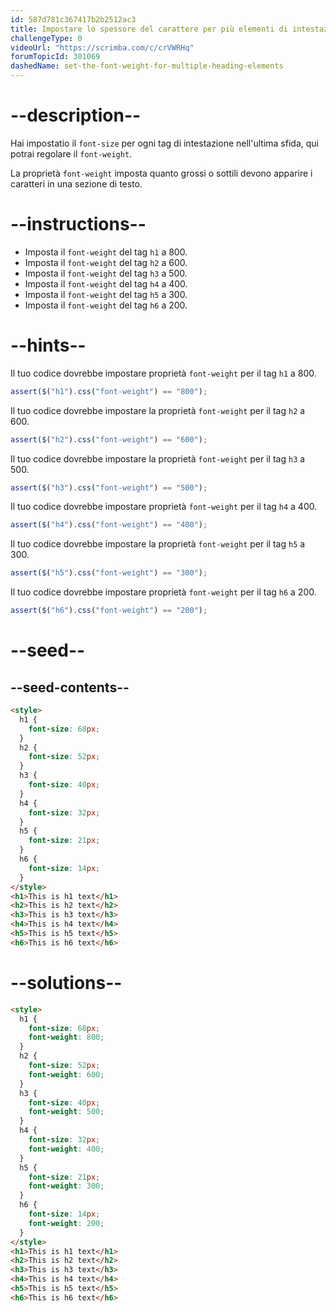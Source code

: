```yaml
---
id: 587d781c367417b2b2512ac3
title: Impostare lo spessore del carattere per più elementi di intestazione
challengeType: 0
videoUrl: "https://scrimba.com/c/crVWRHq"
forumTopicId: 301069
dashedName: set-the-font-weight-for-multiple-heading-elements
---
```


# --description--

Hai impostatio il `font-size` per ogni tag di intestazione nell'ultima sfida, qui potrai regolare il `font-weight`.

La proprietà `font-weight` imposta quanto grossi o sottili devono apparire i caratteri in una sezione di testo.

# --instructions--

<ul><li>Imposta il <code>font-weight</code> del tag <code>h1</code> a 800.</li><li>Imposta il <code>font-weight</code> del tag <code>h2</code> a 600.</li><li>Imposta il <code>font-weight</code> del tag <code>h3</code> a 500.</li><li>Imposta il <code>font-weight</code> del tag <code>h4</code> a 400.</li><li>Imposta il <code>font-weight</code> del tag <code>h5</code> a 300.</li><li>Imposta il <code>font-weight</code> del tag <code>h6</code> a 200.</li></ul>

# --hints--

Il tuo codice dovrebbe impostare proprietà `font-weight` per il tag `h1` a 800.

```js
assert($("h1").css("font-weight") == "800");
```

Il tuo codice dovrebbe impostare la proprietà `font-weight` per il tag `h2` a 600.

```js
assert($("h2").css("font-weight") == "600");
```

Il tuo codice dovrebbe impostare la proprietà `font-weight` per il tag `h3` a 500.

```js
assert($("h3").css("font-weight") == "500");
```

Il tuo codice dovrebbe impostare proprietà `font-weight` per il tag `h4` a 400.

```js
assert($("h4").css("font-weight") == "400");
```

Il tuo codice dovrebbe impostare la proprietà `font-weight` per il tag `h5` a 300.

```js
assert($("h5").css("font-weight") == "300");
```

Il tuo codice dovrebbe impostare proprietà `font-weight` per il tag `h6` a 200.

```js
assert($("h6").css("font-weight") == "200");
```

# --seed--

## --seed-contents--

```html
<style>
  h1 {
    font-size: 68px;
  }
  h2 {
    font-size: 52px;
  }
  h3 {
    font-size: 40px;
  }
  h4 {
    font-size: 32px;
  }
  h5 {
    font-size: 21px;
  }
  h6 {
    font-size: 14px;
  }
</style>
<h1>This is h1 text</h1>
<h2>This is h2 text</h2>
<h3>This is h3 text</h3>
<h4>This is h4 text</h4>
<h5>This is h5 text</h5>
<h6>This is h6 text</h6>
```

# --solutions--

```html
<style>
  h1 {
    font-size: 68px;
    font-weight: 800;
  }
  h2 {
    font-size: 52px;
    font-weight: 600;
  }
  h3 {
    font-size: 40px;
    font-weight: 500;
  }
  h4 {
    font-size: 32px;
    font-weight: 400;
  }
  h5 {
    font-size: 21px;
    font-weight: 300;
  }
  h6 {
    font-size: 14px;
    font-weight: 200;
  }
</style>
<h1>This is h1 text</h1>
<h2>This is h2 text</h2>
<h3>This is h3 text</h3>
<h4>This is h4 text</h4>
<h5>This is h5 text</h5>
<h6>This is h6 text</h6>
```
